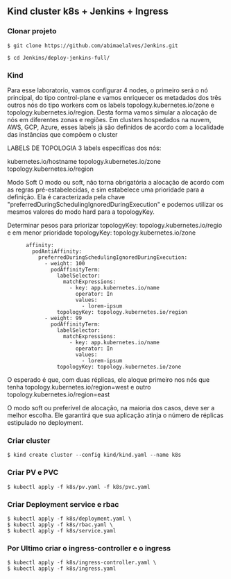 ##  Kind cluster k8s + Jenkins + Ingress

### Clonar projeto 
```
$ git clone https://github.com/abimaelalves/Jenkins.git 

$ cd Jenkins/deploy-jenkins-full/
```

### Kind
Para esse laboratorio, vamos configurar 4 nodes, o primeiro será o nó principal, do tipo control-plane e vamos enriquecer os metadados dos três outros nós do tipo workers com os labels topology.kubernetes.io/zone e topology.kubernetes.io/region. Desta forma vamos simular a alocação de nós em diferentes zonas e regiões. Em clusters hospedados na nuvem, AWS, GCP, Azure, esses labels já são definidos de acordo com a localidade das instâncias que compõem o cluster


LABELS DE TOPOLOGIA
3 labels especifícas dos nós:

kubernetes.io/hostname
topology.kubernetes.io/zone
topology.kubernetes.io/region

Modo Soft
O modo ou soft, não torna obrigatória a alocação de acordo com as regras pré-estabelecidas, e sim estabelece uma prioridade para a definição. Ela é caracterizada pela chave "preferredDuringSchedulingIgnoredDuringExecution" e podemos utilizar os mesmos valores do modo hard para a topologyKey.

Determinar pesos para priorizar topologyKey: topology.kubernetes.io/regio e em menor prioridade topologyKey: topology.kubernetes.io/zone
```
      affinity:
        podAntiAffinity:
          preferredDuringSchedulingIgnoredDuringExecution:
            - weight: 100
              podAffinityTerm:
                labelSelector:
                  matchExpressions:
                    - key: app.kubernetes.io/name
                      operator: In
                      values:
                        - lorem-ipsum
                topologyKey: topology.kubernetes.io/region
            - weight: 99
              podAffinityTerm:
                labelSelector:
                  matchExpressions:
                    - key: app.kubernetes.io/name
                      operator: In
                      values:
                        - lorem-ipsum
                topologyKey: topology.kubernetes.io/zone
```
O esperado é que, com duas réplicas, ele aloque primeiro nos nós que tenha topology.kubernetes.io/region=west e outro topology.kubernetes.io/region=east

O modo soft ou preferível de alocação, na maioria dos casos, deve ser a melhor escolha. Ele garantirá que sua aplicação atinja o número de réplicas estipulado no deployment.


### Criar cluster
```
$ kind create cluster --config kind/kind.yaml --name k8s
```

### Criar PV e PVC
```
$ kubectl apply -f k8s/pv.yaml -f k8s/pvc.yaml
```

### Criar Deployment service e rbac
```
$ kubectl apply -f k8s/deployment.yaml \
$ kubectl apply -f k8s/rbac.yaml \
$ kubectl apply -f k8s/service.yaml
```
### Por Ultimo criar o ingress-controller e o ingress
```
$ kubectl apply -f k8s/ingress-controller.yaml \
$ kubectl apply -f k8s/ingress.yaml
```